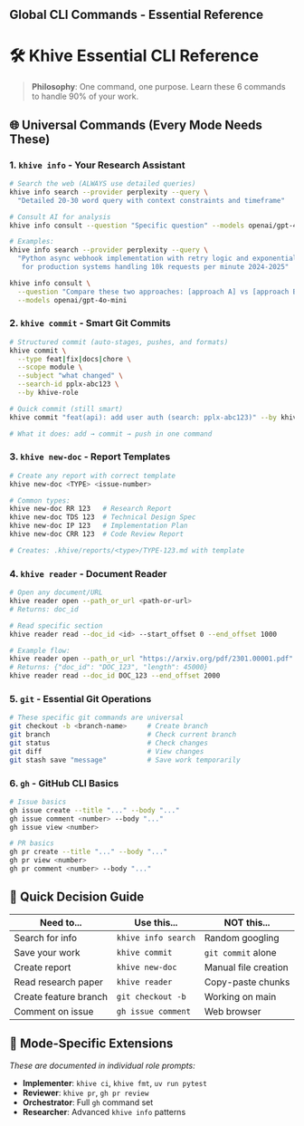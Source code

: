 ## Global CLI Commands - Essential Reference

# 🛠️ Khive Essential CLI Reference

> **Philosophy**: One command, one purpose. Learn these 6 commands to handle 90%
> of your work.

## 🌐 Universal Commands (Every Mode Needs These)

### 1. `khive info` - Your Research Assistant

```bash
# Search the web (ALWAYS use detailed queries)
khive info search --provider perplexity --query \
  "Detailed 20-30 word query with context constraints and timeframe"

# Consult AI for analysis
khive info consult --question "Specific question" --models openai/gpt-4o-mini

# Examples:
khive info search --provider perplexity --query \
  "Python async webhook implementation with retry logic and exponential backoff \
   for production systems handling 10k requests per minute 2024-2025"

khive info consult \
  --question "Compare these two approaches: [approach A] vs [approach B] for our use case" \
  --models openai/gpt-4o-mini
```

### 2. `khive commit` - Smart Git Commits

```bash
# Structured commit (auto-stages, pushes, and formats)
khive commit \
  --type feat|fix|docs|chore \
  --scope module \
  --subject "what changed" \
  --search-id pplx-abc123 \
  --by khive-role

# Quick commit (still smart)
khive commit "feat(api): add user auth (search: pplx-abc123)" --by khive-implementer

# What it does: add → commit → push in one command
```

### 3. `khive new-doc` - Report Templates

```bash
# Create any report with correct template
khive new-doc <TYPE> <issue-number>

# Common types:
khive new-doc RR 123   # Research Report
khive new-doc TDS 123  # Technical Design Spec
khive new-doc IP 123   # Implementation Plan
khive new-doc CRR 123  # Code Review Report

# Creates: .khive/reports/<type>/TYPE-123.md with template
```

### 4. `khive reader` - Document Reader

```bash
# Open any document/URL
khive reader open --path_or_url <path-or-url>
# Returns: doc_id

# Read specific section
khive reader read --doc_id <id> --start_offset 0 --end_offset 1000

# Example flow:
khive reader open --path_or_url "https://arxiv.org/pdf/2301.00001.pdf"
# Returns: {"doc_id": "DOC_123", "length": 45000}
khive reader read --doc_id DOC_123 --end_offset 2000
```

### 5. `git` - Essential Git Operations

```bash
# These specific git commands are universal
git checkout -b <branch-name>     # Create branch
git branch                        # Check current branch
git status                        # Check changes
git diff                          # View changes
git stash save "message"          # Save work temporarily
```

### 6. `gh` - GitHub CLI Basics

```bash
# Issue basics
gh issue create --title "..." --body "..."
gh issue comment <number> --body "..."
gh issue view <number>

# PR basics
gh pr create --title "..." --body "..."
gh pr view <number>
gh pr comment <number> --body "..."
```

## 📍 Quick Decision Guide

| Need to...            | Use this...         | NOT this...          |
| --------------------- | ------------------- | -------------------- |
| Search for info       | `khive info search` | Random googling      |
| Save your work        | `khive commit`      | `git commit` alone   |
| Create report         | `khive new-doc`     | Manual file creation |
| Read research paper   | `khive reader`      | Copy-paste chunks    |
| Create feature branch | `git checkout -b`   | Working on main      |
| Comment on issue      | `gh issue comment`  | Web browser          |

## 🎯 Mode-Specific Extensions

_These are documented in individual role prompts:_

- **Implementer**: `khive ci`, `khive fmt`, `uv run pytest`
- **Reviewer**: `khive pr`, `gh pr review`
- **Orchestrator**: Full `gh` command set
- **Researcher**: Advanced `khive info` patterns
